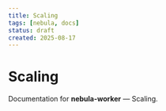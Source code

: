 ```yaml
---
title: Scaling
tags: [nebula, docs]
status: draft
created: 2025-08-17
---
```


# Scaling

Documentation for **nebula-worker** — Scaling.
